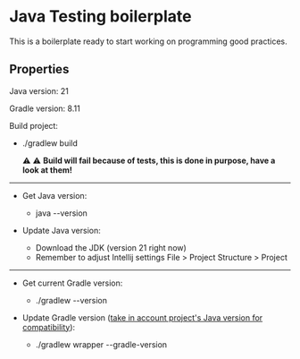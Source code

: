 # Java Testing boilerplate

This is a boilerplate ready to start working on programming good practices.

## Properties

Java version: 21

Gradle version: 8.11

Build project:
- ./gradlew build

  :warning: :warning: **Build will fail because of tests, this is done in purpose, have a look at them!**  

---

- Get Java version:
  - java --version

- Update Java version:
  - Download the JDK (version 21 right now)
  - Remember to adjust Intellij settings File > Project Structure > Project

---

- Get current Gradle version:
    - ./gradlew --version
    
- Update Gradle version ([take in account project's Java version for compatibility](https://docs.gradle.org/current/userguide/compatibility.html)):
    - ./gradlew wrapper --gradle-version <gradle-version>